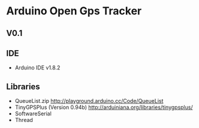 # Arduino Open Gps Tracker
## V0.1

## IDE
* Arduino IDE v1.8.2

## Libraries
* QueueList.zip http://playground.arduino.cc/Code/QueueList
* TinyGPSPlus (Version 0.94b) http://arduiniana.org/libraries/tinygpsplus/
* SoftwareSerial 
* Thread
